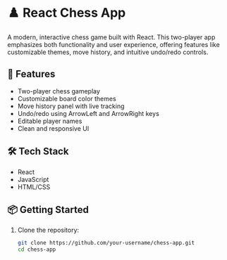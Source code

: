 # ♟️ React Chess App

A modern, interactive chess game built with React. This two-player app emphasizes both functionality and user experience, offering features like customizable themes, move history, and intuitive undo/redo controls.

## 🚀 Features

- Two-player chess gameplay
- Customizable board color themes
- Move history panel with live tracking
- Undo/redo using ArrowLeft and ArrowRight keys
- Editable player names
- Clean and responsive UI

## 🛠️ Tech Stack

- React
- JavaScript
- HTML/CSS

## 📦 Getting Started

1. Clone the repository:
   ```bash
   git clone https://github.com/your-username/chess-app.git
   cd chess-app
